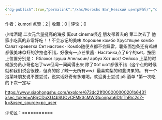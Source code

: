 ```yaml
---
{"dg-publish":true,"permalink":"/xhs/Horosho Bar_Невский центр附近/","created":"2025-03-17T22:50:42.175+08:00","updated":"2025-03-17T22:50:42.175+08:00"}
---
```


作者：kumori
点赞：2   |   收藏：0   |   评论：0

小啤酒罐 二次元含量挺高的海报 离out cinema很近
朋友带着去的 第二次去了 他家小吃真的非常好吃！！不会忘记的美味
Хорошее комбо
Хрустящее комбо
Салат креветка
Сет настоек
· Комбо随便点都不会踩雷，薯条面包条还有鸡翅都很美味😋虾的沙拉也不错，好像有一点芒果酱
· Настойка点了6个的set，按图上位置分别是：
Яблоко/ груша
Апельсин/ арбуз
Хот шот/ Фейхоа
上菜的时候服务员小哥也忘了ww但闻一闻闻得出来
除了Хот шот都很不错（这个点的时候就和我们说会很辣，但真的除了辣一无所有ww）最喜欢梨的和斐济果的。
有一个泡菜味朋友说不要尝试，说实话好奇有多难喝，欢迎勇士尝试
p5 酒单
*第一次吃的下次一定写

https://www.xiaohongshu.com/explore/673dc21f000000000201b643?xsec_token=ABjrCDuXU4bSUOyCFMk3cMWlGuonpab6D1rThRrc2sZ-k=&xsec_source=pc_user

评论区：===========

